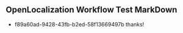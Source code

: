 ## OpenLocalization Workflow Test MarkDown
* f89a60ad-9428-43fb-b2ed-58f13669497b thanks!

<!--HONumber=Jan17_HO1-->


